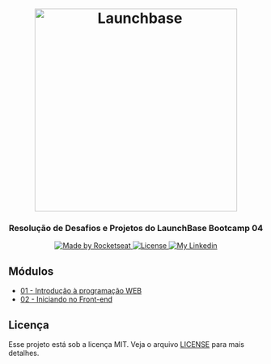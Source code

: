 <h1 align="center">
    <img alt="Launchbase" src="https://storage.googleapis.com/golden-wind/bootcamp-launchbase/logo.png" width="400px" />
</h1>

<h3 align="center">
  Resolução de Desafios e Projetos do LaunchBase Bootcamp 04
</h3>

<p align="center">

  <a href="https://rocketseat.com.br">
    <img alt="Made by Rocketseat" src="https://img.shields.io/badge/made%20by-Rocketseat-%23F8952D">
  </a>

  <a href="LICENSE" >
    <img alt="License" src="https://img.shields.io/badge/license-MIT-%23F8952D">
  </a>
  
  <a href="https://www.linkedin.com/in/chicodiegomoreira/" >
    <img alt="My Linkedin" src="https://img.shields.io/badge/-chicodiegomoreira-%230077B5?style=social&logo=linkedin">
  </a>

</p>

## Módulos

- [01 - Introdução à programação WEB](https://github.com/chicodiegomoreira/launchbase-04-modulo-01)
- [02 - Iniciando no Front-end](https://github.com/chicodiegomoreira/launchbase-04-modulo-02)

## Licença

Esse projeto está sob a licença MIT. Veja o arquivo [LICENSE](https://github.com/chicodiegomoreira/launchbase-04-modulo-02/blob/master/LICENSE) para mais detalhes.
